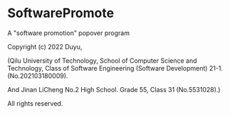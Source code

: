 # SoftwarePromote

A "software promotion" popover program

Copyright (c) 2022 Duyu, 

(Qilu University of Technology, School of Computer Science and Technology, Class of Software Engineering (Software Development) 21-1. (No.202103180009).

And Jinan LiCheng No.2 High School. Grade 55, Class 31 (No.5531028).)

All rights reserved.

